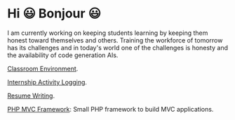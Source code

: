 # Hi :smiley: Bonjour :smiley:

I am currently working on keeping students learning by keeping them honest toward themselves and others. Training the workforce of tomorrow has its challenges and in today's world one of the challenges is honesty and the availability of code generation AIs.

[Classroom Environment](Classroom_Environment.MD).

[Internship Activity Logging](Internship_logging.md).

[Resume Writing](Resume_Writing.md).

[PHP MVC Framework](https://github.com/paquettm/PHP_MVC_Framework): 
Small PHP framework to build MVC applications.
